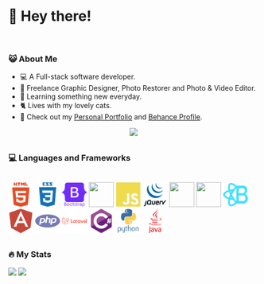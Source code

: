 <h1>👋 Hey there!</h1>

<img src="https://komarev.com/ghpvc/?username=kharizzakaye&style=flat-square&color=blue" alt=""/>

### :smiley_cat: About Me
- :computer: A Full-stack software developer.
- :flags: Freelance Graphic Designer, Photo Restorer and Photo & Video Editor.
- :seedling: Learning something new everyday. 
- :cat2: Lives with my lovely cats.
- :whale: Check out my [Personal Portfolio](https://kharizzaviloria.netlify.app/) and [Behance Profile](https://www.behance.net/kviloria).

<div id="header" align="center">
  <img src="https://media.giphy.com/media/cmCEsJZHYBPels360q/giphy.gif" width="250"/>
</div>

##
### :computer: Languages and Frameworks
<div style="display: inline_block"><br>
  <img width="50" height="50" src="https://raw.githubusercontent.com/devicons/devicon/00f02ef57fb7601fd1ddcc2fe6fe670fef3ae3e4/icons/html5/html5-plain-wordmark.svg"/>
  <img width="50" height="50" src="https://raw.githubusercontent.com/devicons/devicon/00f02ef57fb7601fd1ddcc2fe6fe670fef3ae3e4/icons/css3/css3-plain-wordmark.svg"/>
  <img width="50" height="50" src="https://raw.githubusercontent.com/devicons/devicon/00f02ef57fb7601fd1ddcc2fe6fe670fef3ae3e4/icons/bootstrap/bootstrap-plain-wordmark.svg"/>
  <img width="50" height="50" src="https://cdn.jsdelivr.net/gh/devicons/devicon/icons/sass/sass-original.svg"/>
  <img width="50" height="50" src="https://raw.githubusercontent.com/devicons/devicon/00f02ef57fb7601fd1ddcc2fe6fe670fef3ae3e4/icons/javascript/javascript-plain.svg"/>
  <img width="50" height="50" src="https://github.com/devicons/devicon/blob/master/icons/jquery/jquery-original-wordmark.svg"/>
  <img width="50" height="50" src="https://cdn.jsdelivr.net/gh/devicons/devicon/icons/typescript/typescript-original.svg" />
  <img width="50" height="50" src="https://cdn.jsdelivr.net/gh/devicons/devicon/icons/react/react-original-wordmark.svg" />
  <img width="50" height="50" src="https://github.com/devicons/devicon/blob/master/icons/reactbootstrap/reactbootstrap-original.svg" />
  <img width="50" height="50" src="https://github.com/devicons/devicon/blob/master/icons/angularjs/angularjs-plain.svg" />
  <img width="50" height="50" src="https://github.com/devicons/devicon/blob/master/icons/php/php-plain.svg" />
  <img width="50" height="50" src="https://github.com/devicons/devicon/blob/master/icons/laravel/laravel-original-wordmark.svg" />
  <img width="50" height="50" src="https://github.com/devicons/devicon/blob/master/icons/csharp/csharp-original.svg" />
  <img width="50" height="50" src="https://github.com/devicons/devicon/blob/master/icons/python/python-original-wordmark.svg" />
  <img width="50" height="50" src="https://github.com/devicons/devicon/blob/master/icons/java/java-plain-wordmark.svg" />
</div>

##
<!--  ### :hammer_and_wrench: Other Tools

<div style="display: inline_block"><br>
  <img width="50" height="50" src="https://github.com/devicons/devicon/blob/master/icons/xd/xd-line.svg" />
  <img width="50" height="50" src="https://github.com/devicons/devicon/blob/master/icons/figma/figma-original.svg" />
  <img width="50" height="50" src="https://github.com/devicons/devicon/blob/master/icons/docker/docker-original.svg" />
  <img width="50" height="50" src="https://cdn.jsdelivr.net/gh/devicons/devicon/icons/git/git-plain-wordmark.svg" />
  <img width="50" height="50" src="https://github.com/devicons/devicon/blob/master/icons/npm/npm-original-wordmark.svg" />

  <img width="50" height="50" src="https://github.com/devicons/devicon/blob/master/icons/jupyter/jupyter-original-wordmark.svg" />
  <img width="50" height="50" src="https://github.com/devicons/devicon/blob/master/icons/d3js/d3js-original.svg" />
  <img width="50" height="50" src="https://github.com/devicons/devicon/blob/master/icons/electron/electron-original.svg" />
  <img width="50" height="50" src="https://github.com/devicons/devicon/blob/master/icons/flutter/flutter-original.svg" />
  <img width="50" height="50" src="https://github.com/devicons/devicon/blob/master/icons/ionic/ionic-original.svg" />
  
  <img width="50" height="50" src="https://github.com/devicons/devicon/blob/master/icons/materialui/materialui-original.svg" />
  <img width="50" height="50" src="https://github.com/devicons/devicon/blob/master/icons/meteor/meteor-original.svg" />
  <img width="50" height="50" src="https://github.com/devicons/devicon/blob/master/icons/mongodb/mongodb-original-wordmark.svg" />
  <img width="50" height="50" src="https://github.com/devicons/devicon/blob/master/icons/redis/redis-original-wordmark.svg" />
  <img width="50" height="50" src="https://github.com/devicons/devicon/blob/master/icons/redux/redux-original.svg" />
  <img width="50" height="50" src="https://github.com/devicons/devicon/blob/master/icons/sqlite/sqlite-original-wordmark.svg" />
  
</div>


-->
### :fire: My Stats
<div>
  <img height="160"  src="https://github-readme-stats.vercel.app/api/top-langs/?username=kharizzakaye&layout=compact&theme=dark"/>
  <img height="160"  src="http://github-readme-streak-stats.herokuapp.com?user=kharizzakaye&theme=dark&layout=compact&date_format=M%20j%5B%2C%20Y%5D"/>
</div>
